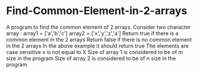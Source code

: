 # Find-Common-Element-in-2-arrays
A program to find the common element of  2 arrays.
Consider two character array :
array1 = ['a','b','c']
array2 = ['x','y','z','a']
Return true if there is a common element in the 2 arrays 
Return false if there is no common element in the 2 arrays
In the above example it should return true
The elements are case sensitive x is not equal to X
Size of array 1 is considered to be of m size in the program
Size of array 2 is considered to be of n size in the program 
